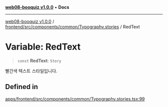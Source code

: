 [**web08-booquiz v1.0.0**](../../../../../../README.md) • **Docs**

***

[web08-booquiz v1.0.0](../../../../../../modules.md) / [frontend/src/components/common/Typography.stories](../README.md) / RedText

# Variable: RedText

> `const` **RedText**: `Story`

빨간색 텍스트 스타일입니다.

## Defined in

[apps/frontend/src/components/common/Typography.stories.tsx:99](https://github.com/boostcampwm-2024/web08-BooQuiz/blob/070f8cd9fc8f2112d3401f93894ddd08f59e2916/apps/frontend/src/components/common/Typography.stories.tsx#L99)
